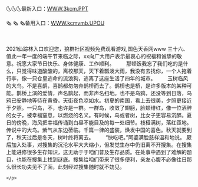 <p>
	🌜🌜🌜最新入口：<a href="http://www.baidu.com/link?url=6MA2SWnO3Raqke39an_0PUxosM6ZrUGzi1BN9tNnlPW&wd">WWW.3kcm.PPT</a> 
	<p>
		🗞
🗞
🗞备用入口：<a href="http://www.baidu.com/link?url=6MA2SWnO3Raqke39an_0PUxosM6ZrUGzi1BN9tNnlPW&wd">WWW.kcmvmb.UPOU</a> 
	</p>
	<p>
		<br />
	</p>
	<p>
		2021仙踪林入口欢迎您，狼群社区视频免费观看游戏,国色天香网www	三十六、值此一年一度的端午节来临之际，xx向广大用户表示最衷心的祝福和诚挚的敬意。祝愿大家节日快乐、身体健康、工作顺利。
　　那顿饭我忘了我们吃的是什么，只觉得味道酸酸的，离校那天，天下着瓢泼大雨，我没有去找你，一个人拖着行李，像一只仓皇逃命的流浪狗，逃离了这座生活了四年的城市。
　　玉树临风的大鸟。不是喜鹊，喜鹊都匆匆奔鹊桥而去了。鹊桥也是桥，是许多版本的某种可能。鹊桥上演的爱情，声名鹊起，而非声名扫地。也不是乌鸦，还没等到日落，乌鸦已安静地等待在黄昏。天街夜色凉如水。初夏的南国，看上去很美，夕照更接近于夕照。一只鸟，不，也许是一群。一群鸟，收敛了翅膀，脸颊绯红，像一位酒醉的女子，被幸福窒息，以燃烧的名义。有时候，鸟或者树，比女子更容易沉醉。夏日的傍晚，海风把幸福传诵到白昼不能目及的每一处细节。枝桠满树，落红匝地。传说中的大鸟。紫气从东边莅临。千篇一律的盛装，焕发中国的喜色。秋天就要到了，秋天过后是冬天，树叶终将离去。
　　“快吃吧。”阿婆满脸慈祥温和地说。
厥后加入处事，对搜集的沉沦水平大大缩小，但发觉生存中仍旧离不开搜集。在搜集上能进修很多生存知识，这无助于于咱们普及生存品质。在处事中遇到了难解的题目，也能在搜集上找到谜底。搜集给咱们带来了很多便利，亲友心腹不必像往日那么很长功夫见不了面，此刻经过搜集随时就不妨见。

	</p>
